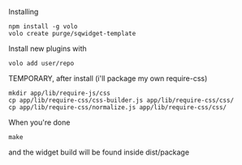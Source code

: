 Installing

```
npm install -g volo
volo create purge/sqwidget-template

```

Install new plugins with

`volo add user/repo`

TEMPORARY, after install (i'll package my own require-css)

```
mkdir app/lib/require-js/css
cp app/lib/require-css/css-builder.js app/lib/require-css/css/
cp app/lib/require-css/normalize.js app/lib/require-css/css/
```

When you're done

`make`

and the widget build will be found inside dist/package
